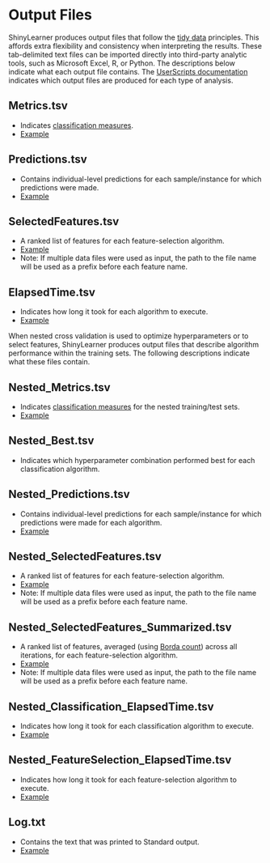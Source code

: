# Output Files

ShinyLearner produces output files that follow the [tidy data](http://vita.had.co.nz/papers/tidy-data.pdf) principles. This affords extra flexibility and consistency when interpreting the results. These tab-delimited text files can be imported directly into third-party analytic tools, such as Microsoft Excel, R, or Python. The descriptions below indicate what each output file contains. The [UserScripts documentation](https://github.com/srp33/ShinyLearner/tree/master/UserScripts/docs) indicates which output files are produced for each type of analysis.

## Metrics.tsv

* Indicates [classification measures](https://github.com/srp33/ShinyLearner/blob/master/Metrics.md).
* [Example](https://github.com/srp33/ShinyLearner/blob/master/Validation/ExampleFiles/Metrics.tsv)

## Predictions.tsv

* Contains individual-level predictions for each sample/instance for which predictions were made.
* [Example](https://github.com/srp33/ShinyLearner/blob/master/Validation/ExampleFiles/Predictions.tsv)

## SelectedFeatures.tsv

* A ranked list of features for each feature-selection algorithm.
* [Example](https://github.com/srp33/ShinyLearner/blob/master/Validation/ExampleFiles/SelectedFeatures.tsv)
* Note: If multiple data files were used as input, the path to the file name will be used as a prefix before each feature name.

## ElapsedTime.tsv

* Indicates how long it took for each algorithm to execute.
* [Example](https://github.com/srp33/ShinyLearner/blob/master/Validation/ExampleFiles/ElapsedTime.tsv)

When nested cross validation is used to optimize hyperparameters or to select features, ShinyLearner produces output files that describe algorithm performance within the training sets. The following descriptions indicate what these files contain.

## Nested_Metrics.tsv

* Indicates [classification measures](https://github.com/srp33/ShinyLearner/blob/master/Metrics.md) for the nested training/test sets.
* [Example](https://github.com/srp33/ShinyLearner/blob/master/Validation/ExampleFiles/Nested_Metrics.tsv)

## Nested_Best.tsv

* Indicates which hyperparameter combination performed best for each classification algorithm.

## Nested_Predictions.tsv

* Contains individual-level predictions for each sample/instance for which predictions were made for each algorithm.
* [Example](https://github.com/srp33/ShinyLearner/blob/master/Validation/ExampleFiles/Nested_Predictions.tsv)

## Nested_SelectedFeatures.tsv

* A ranked list of features for each feature-selection algorithm.
* [Example](https://github.com/srp33/ShinyLearner/blob/master/Validation/ExampleFiles/Nested_SelectedFeatures.tsv)
* Note: If multiple data files were used as input, the path to the file name will be used as a prefix before each feature name.

## Nested_SelectedFeatures_Summarized.tsv

* A ranked list of features, averaged (using [Borda count](https://en.wikipedia.org/wiki/Borda_count)) across all iterations, for each feature-selection algorithm.
* [Example](https://github.com/srp33/ShinyLearner/blob/master/Validation/ExampleFiles/Nested_SelectedFeatures_Summarized.tsv)
* Note: If multiple data files were used as input, the path to the file name will be used as a prefix before each feature name.

## Nested_Classification_ElapsedTime.tsv

* Indicates how long it took for each classification algorithm to execute.
* [Example](https://github.com/srp33/ShinyLearner/blob/master/Validation/ExampleFiles/Nested_Classification_ElapsedTime.tsv)

## Nested_FeatureSelection_ElapsedTime.tsv

* Indicates how long it took for each feature-selection algorithm to execute.
* [Example](https://github.com/srp33/ShinyLearner/blob/master/Validation/ExampleFiles/Nested_FeatureSelection_ElapsedTime.tsv)

## Log.txt

* Contains the text that was printed to Standard output. 
* [Example](https://github.com/srp33/ShinyLearner/blob/master/Validation/ExampleFiles/Log.txt)
